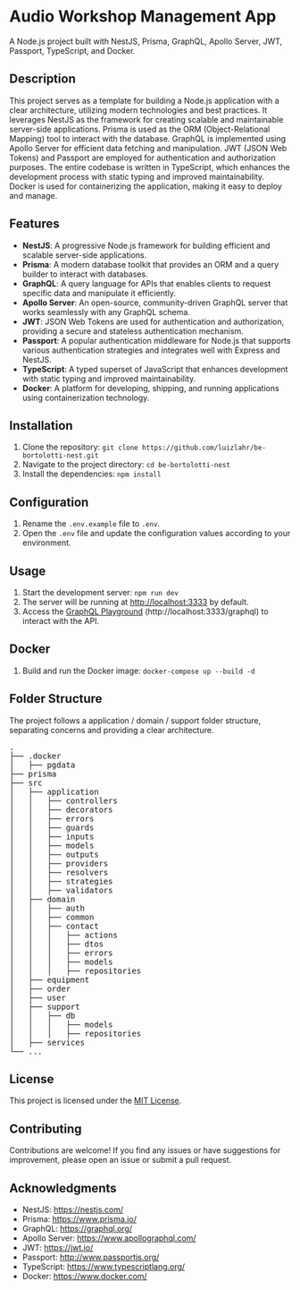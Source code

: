 <h1>Audio Workshop Management App</h1>

<p>A Node.js project built with NestJS, Prisma, GraphQL, Apollo Server, JWT, Passport, TypeScript, and Docker.</p>

<h2>Description</h2>

<p>This project serves as a template for building a Node.js application with a clear architecture, utilizing modern technologies and best practices. It leverages NestJS as the framework for creating scalable and maintainable server-side applications. Prisma is used as the ORM (Object-Relational Mapping) tool to interact with the database. GraphQL is implemented using Apollo Server for efficient data fetching and manipulation. JWT (JSON Web Tokens) and Passport are employed for authentication and authorization purposes. The entire codebase is written in TypeScript, which enhances the development process with static typing and improved maintainability. Docker is used for containerizing the application, making it easy to deploy and manage.</p>

<h2>Features</h2>

<ul>
<li><strong>NestJS</strong>: A progressive Node.js framework for building efficient and scalable server-side applications.</li>
<li><strong>Prisma</strong>: A modern database toolkit that provides an ORM and a query builder to interact with databases.</li>
<li><strong>GraphQL</strong>: A query language for APIs that enables clients to request specific data and manipulate it efficiently.</li>
<li><strong>Apollo Server</strong>: An open-source, community-driven GraphQL server that works seamlessly with any GraphQL schema.</li>
<li><strong>JWT</strong>: JSON Web Tokens are used for authentication and authorization, providing a secure and stateless authentication mechanism.</li>
<li><strong>Passport</strong>: A popular authentication middleware for Node.js that supports various authentication strategies and integrates well with Express and NestJS.</li>
<li><strong>TypeScript</strong>: A typed superset of JavaScript that enhances development with static typing and improved maintainability.</li>
<li><strong>Docker</strong>: A platform for developing, shipping, and running applications using containerization technology.</li>
</ul>

<h2>Installation</h2>

<ol>
<li>Clone the repository: <code>git clone https://github.com/luizlahr/be-bortolotti-nest.git</code></li>
<li>Navigate to the project directory: <code>cd be-bortolotti-nest</code></li>
<li>Install the dependencies: <code>npm install</code></li>
</ol>

<h2>Configuration</h2>

<ol>
<li>Rename the <code>.env.example</code> file to <code>.env</code>.</li>
<li>Open the <code>.env</code> file and update the configuration values according to your environment.</li>
</ol>

<h2>Usage</h2>

<ol>
<li>Start the development server: <code>npm run dev</code></li>
<li>The server will be running at <a href="http://localhost:3333">http://localhost:3333</a> by default.</li>
<li>Access the <a href="http://localhost:3333/graphql">GraphQL Playground</a> (http://localhost:3333/graphql) to interact with the API.</li>
</ol>

<h2>Docker</h2>

<ol>
<li>Build and run the Docker image: <code>docker-compose up --build -d</code></li>
</ol>

<h2>Folder Structure</h2>



<p>The project follows a application / domain / support folder structure, separating concerns and providing a clear architecture.</p>

<pre>
.
├── .docker
│   ├── pgdata
├── prisma
├── src
│   ├── application
│   │   ├── controllers
│   │   ├── decorators
│   │   ├── errors
│   │   ├── guards
│   │   ├── inputs
│   │   ├── models
│   │   ├── outputs
│   │   ├── providers
│   │   ├── resolvers
│   │   ├── strategies
│   │   ├── validators
│   ├── domain
│   │   ├── auth
│   │   ├── common
│   │   ├── contact
│   │   │   ├── actions
│   │   │   ├── dtos
│   │   │   ├── errors
│   │   │   ├── models
│   │   │   ├── repositories
│   ├── equipment
│   ├── order
│   ├── user
│   ├── support
│   │   ├── db
│   │   │   ├── models
│   │   │   ├── repositories
│   ├── services
└── ...
</pre>

<h2>License</h2>

<p>This project is licensed under the <a href="LICENSE">MIT License</a>.</p>

<h2>Contributing</h2>

<p>Contributions are welcome! If you find any issues or have suggestions for improvement, please open an issue or submit a pull request.</p>

<h2>Acknowledgments</h2>

<ul>
<li>NestJS: <a href="https://nestjs.com/">https://nestjs.com/</a></li>
<li>Prisma: <a href="https://www.prisma.io/">https://www.prisma.io/</a></li>
<li>GraphQL: <a href="https://graphql.org/">https://graphql.org/</a></li>
<li>Apollo Server: <a href="https://www.apollographql.com/">https://www.apollographql.com/</a></li>
<li>JWT: <a href="https://jwt.io/">https://jwt.io/</a></li>
<li>Passport: <a href="http://www.passportjs.org/">http://www.passportjs.org/</a></li>
<li>TypeScript: <a href="https://www.typescriptlang.org/">https://www.typescriptlang.org/</a></li>
<li>Docker: <a href="https://www.docker.com/">https://www.docker.com/</a></li>
</ul>